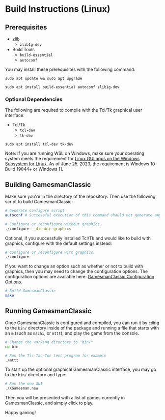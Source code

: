 # Build Instructions (Linux)

## Prerequisites

- zlib
    - `zlib1g-dev`
- Build Tools
    - `build-essential`
    - `autoconf`

You may install these prerequisites with the following command:

```
sudo apt update && sudo apt upgrade

sudo apt install build-essential autoconf zlib1g-dev
```

### Optional Dependencies

The following are required to compile with the Tcl/Tk graphical user interface:

- Tcl/Tk
    - `tcl-dev`
    - `tk-dev`

```
sudo apt install tcl-dev tk-dev
```

Note: If you are running WSL on Windows, make sure your operating system meets the requirement for [Linux GUI apps on the Windows Subsystem for Linux](https://learn.microsoft.com/en-us/windows/wsl/tutorials/gui-apps). As of June 25, 2023, the requirement is Windows 10 Build 19044+ or Windows 11.

## Building GamesmanClassic

Make sure you're in the directory of the repository. Then use the following script to build GamesmanClassic:

```bash
# Generate configure script
autoconf # Successful execution of this command should not generate any console output.

# Configure or reconfigure without graphics.
./configure --disable-graphics
```

Optional, if you successfully installed Tcl/Tk and would like to build with graphics, configure with the default settings instead:

```bash
# Configure or reconfigure with graphics.
./configure
```

If you want to change an option such as whether or not to build with graphics, then you may need to change the configuration options.
The configuration options are available here: [GamesmanClassic Configuration Options](build-configuration-options.md).

```bash
# Build GamesmanClassic
make
```

## Running GamesmanClassic

Once GamesmanClassic is configured and compiled, you can run it by `cd`ing to the `bin/` directory inside of the package and running a file that starts with an `m` (such as `machi`, or `mttt`), and play the game from the console.

```bash
# Change the working directory to "bin/"
cd bin

# Run the Tic-Tac-Toe text program for example
./mttt
```

To start up the optional graphical GamesmanClassic interface, you may go to the `bin/` directory and type:

```bash
# Run the new GUI
./XGamesman.new
```

Then you will be presented with a list of games currently in GamesmanClassic, and simply click to play.

Happy gaming!

